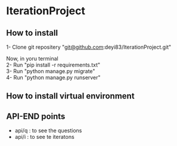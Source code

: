 # IterationProject

## How to install

1- Clone git repositery "git@github.com:deyi83/IterationProject.git"

Now, in yoru terminal
<br>
2- Run "pip install -r requirements.txt"
<br>
3- Run "python manage.py migrate"
<br>
4- Run "python manage.py runserver"

## How to install virtual environment



## API-END points

- api/q : to see the questions
- api/i : to see te iteratons


